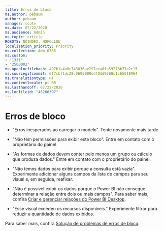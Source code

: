 ```yaml
---
title: Erros de bloco
ms.author: pebaum
author: pebaum
manager: scotv
ms.date: 07/22/2020
ms.audience: Admin
ms.topic: article
ROBOTS: NOINDEX, NOFOLLOW
localization_priority: Priority
ms.collection: Adm_O365
ms.custom:
- "1331"
- "2500002"
ms.openlocfilehash: 497b1a4a6c743036ee297eea0fa59278b77a2c15
ms.sourcegitcommit: 6f7cbf1dc28c0693009ddf03d9768c1c65018964
ms.translationtype: HT
ms.contentlocale: pt-BR
ms.lasthandoff: 07/22/2020
ms.locfileid: "45266397"
---
```

# <a name="tile-errors"></a>Erros de bloco

- "Erros inesperados ao carregar o modelo". Tente novamente mais tarde.

- "Não tem permissões para exibir este bloco". Entre em contato com o proprietário do painel.

- "As formas de dados devem conter pelo menos um grupo ou cálculo que produza dados." Entre em contato com o proprietário do painel.

- "Não temos dados para exibir porque a consulta está vazia". Experimente adicionar alguns campos da lista de campos para seu visual e, em seguida, reafixar.

- "Não é possível exibir os dados porque o Power BI não consegue determinar a relação entre dois ou mais campos". Para saber mais, confira [Criar e gerenciar relações do Power BI Desktop](https://docs.microsoft.com/power-bi/desktop-create-and-manage-relationships).

- "Esse visual excedeu os recursos disponíveis." Experimente filtrar para reduzir a quantidade de dados exibidos.

Para saber mais, confira [Solução de problemas de erros de bloco](https://docs.microsoft.com/power-bi/refresh-troubleshooting-tile-errors).